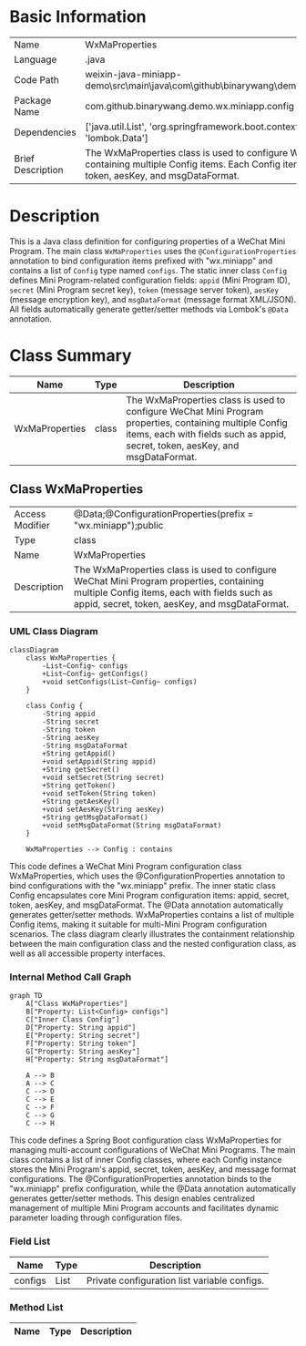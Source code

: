 # Basic Information

|      |      |
|------|------|
| Name | WxMaProperties |
| Language | .java |
| Code Path | weixin-java-miniapp-demo\src\main\java\com\github\binarywang\demo\wx\miniapp\config\WxMaProperties.java |
| Package Name | com.github.binarywang.demo.wx.miniapp.config |
| Dependencies | ['java.util.List', 'org.springframework.boot.context.properties.ConfigurationProperties', 'lombok.Data'] |
| Brief Description | The WxMaProperties class is used to configure WeChat Mini Program properties, containing multiple Config items. Each Config item includes fields such as appid, secret, token, aesKey, and msgDataFormat. |

# Description

This is a Java class definition for configuring properties of a WeChat Mini Program. The main class `WxMaProperties` uses the `@ConfigurationProperties` annotation to bind configuration items prefixed with "wx.miniapp" and contains a list of `Config` type named `configs`. The static inner class `Config` defines Mini Program-related configuration fields: `appid` (Mini Program ID), `secret` (Mini Program secret key), `token` (message server token), `aesKey` (message encryption key), and `msgDataFormat` (message format XML/JSON). All fields automatically generate getter/setter methods via Lombok's `@Data` annotation.

# Class Summary

| Name   | Type  | Description |
|-------|------|-------------|
| WxMaProperties | class | The WxMaProperties class is used to configure WeChat Mini Program properties, containing multiple Config items, each with fields such as appid, secret, token, aesKey, and msgDataFormat. |



## Class WxMaProperties

|      |      |
|------|------|
| Access Modifier | @Data;@ConfigurationProperties(prefix = "wx.miniapp");public |
| Type | class |
| Name | WxMaProperties |
| Description | The WxMaProperties class is used to configure WeChat Mini Program properties, containing multiple Config items, each with fields such as appid, secret, token, aesKey, and msgDataFormat. |


### UML Class Diagram

```mermaid
classDiagram
    class WxMaProperties {
        -List~Config~ configs
        +List~Config~ getConfigs()
        +void setConfigs(List~Config~ configs)
    }

    class Config {
        -String appid
        -String secret
        -String token
        -String aesKey
        -String msgDataFormat
        +String getAppid()
        +void setAppid(String appid)
        +String getSecret()
        +void setSecret(String secret)
        +String getToken()
        +void setToken(String token)
        +String getAesKey()
        +void setAesKey(String aesKey)
        +String getMsgDataFormat()
        +void setMsgDataFormat(String msgDataFormat)
    }

    WxMaProperties --> Config : contains
```

This code defines a WeChat Mini Program configuration class WxMaProperties, which uses the @ConfigurationProperties annotation to bind configurations with the "wx.miniapp" prefix. The inner static class Config encapsulates core Mini Program configuration items: appid, secret, token, aesKey, and msgDataFormat. The @Data annotation automatically generates getter/setter methods. WxMaProperties contains a list of multiple Config items, making it suitable for multi-Mini Program configuration scenarios. The class diagram clearly illustrates the containment relationship between the main configuration class and the nested configuration class, as well as all accessible property interfaces.


### Internal Method Call Graph

```mermaid
graph TD
    A["Class WxMaProperties"]
    B["Property: List<Config> configs"]
    C["Inner Class Config"]
    D["Property: String appid"]
    E["Property: String secret"]
    F["Property: String token"]
    G["Property: String aesKey"]
    H["Property: String msgDataFormat"]

    A --> B
    A --> C
    C --> D
    C --> E
    C --> F
    C --> G
    C --> H
```

This code defines a Spring Boot configuration class WxMaProperties for managing multi-account configurations of WeChat Mini Programs. The main class contains a list of inner Config classes, where each Config instance stores the Mini Program's appid, secret, token, aesKey, and message format configurations. The @ConfigurationProperties annotation binds to the "wx.miniapp" prefix configuration, while the @Data annotation automatically generates getter/setter methods. This design enables centralized management of multiple Mini Program accounts and facilitates dynamic parameter loading through configuration files.

### Field List

| Name  | Type  | Description |
|-------|-------|------|
| configs | List<Config> | Private configuration list variable configs. |

### Method List

| Name  | Type  | Description |
|-------|-------|------|




